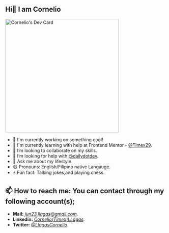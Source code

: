 ## Hi👋 I am Cornelio


<a href="https://app.daily.dev/timex30"><img src="https://api.daily.dev/devcards/v2/3xDAstONwIZcq77UsiHxP.png?type=default&r=vmp" width="356" alt="Cornelio's Dev Card"/></a>
<!--- **Timex29/Timex29** is a ✨ _special_ ✨ repository because its `README.md` (this file) appears on your GitHub profile. -->

- 🔭 I'm currently working on something cool!
- 🌱 I'm currently learning with help at Frontend Mentor - [@Timex29](https://www.frontendmentor.io/profile/Timex29).
- 👯 I’m looking to collaborate on my skills.
- 🤔 I’m looking for help with [@dailydotdev](https://dly.to/lJ3cuzdHPKZ).
- 💬 Ask me about my lifestyle.
- 😄 Pronouns: English/Filipino native Langauge.
- ⚡ Fun fact: Talking jokes,and playing chess.
## 📫 How to reach me: You can contact through my following account(s);
- **Mail:** _[jun23.llagas@gmail.com](https://mail.google.com/)_.
- **Linkedin:** _[Cornelio(Timex)LLagas](https://www.linkedin.com/in/cornelio-llagas-42529b186/)_.
- **Twitter:**  _[@LlagasCornelio](https://x.com/LlagasCornelio)_.


